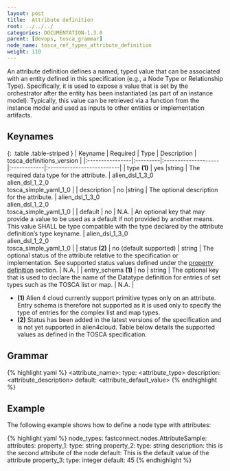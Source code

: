 ```yaml
---
layout: post
title:  Attribute definition
root: ../../../
categories: DOCUMENTATION-1.3.0
parent: [devops, tosca_grammar]
node_name: tosca_ref_types_attribute_definition
weight: 110
---
```


An attribute definition defines a named, typed value that can be associated with an entity defined in this specification (e.g., a Node Type or Relationship Type).  Specifically, it is used to expose a value that is set by the orchestrator after the entity has been instantiated (as part of an instance model).  Typically, this value can be retrieved via a function from the instance model and used as inputs to other entities or implementation artifacts.

## Keynames

{: .table .table-striped }
| Keyname         | Required | Type                | Description | tosca_definitions_version |
|:----------------|:---------|:--------------------|:------------|:--------------------------|
| type __(1)__    | yes      |string              |  The required data type for the attribute. | alien_dsl_1_3_0<br> alien_dsl_1_2_0<br> tosca_simple_yaml_1_0 |
| description     | no       |string              |  The optional description for the attribute. | alien_dsl_1_3_0<br> alien_dsl_1_2_0<br> tosca_simple_yaml_1_0 |
| default         | no       | N.A.               | An optional key that may provide a value to be used as a default if not provided by another means. This value SHALL be type compatible with the type declared by the attribute definition’s type keyname. | alien_dsl_1_3_0<br> alien_dsl_1_2_0<br> tosca_simple_yaml_1_0 |
| status __(2)__ | no (default supported) | string | The optional status of the attribute relative to the specification or implementation.  See supported status values defined under the [property definition](#/documentation/1.3.0/devops_guide/tosca_grammar/property_definition.html) section. | N.A. |
| entry_schema __(1)__ | no | string | The optional key that is used to declare the name of the Datatype definition for entries of set types such as the TOSCA list or map. | N.A. |

* __(1)__ Alien 4 cloud currently support primitive types only on an attribute. Entry schema is therefore not supported as it is used only to specify the type of entries for the complex list and map types.
* __(2)__ Status has been added in the latest versions of the specification and is not yet supported in alien4cloud. Table below details the supported values as defined in the TOSCA specification.

## Grammar

{% highlight yaml %}
<attribute_name>:
  type: <attribute_type>
  description: <attribute_description>
  default: <attribute_default_value>
{% endhighlight %}

## Example

The following example shows how to define a node type with attributes:

{% highlight yaml %}
node_types:
  fastconnect.nodes.AttributeSample:
    attributes:
      property_1:
        type: string
      property_2:
        type: string
        description: this is the second attribute of the node
        default: This is the default value of the attribute
      property_3:
        type: integer
        default: 45
{% endhighlight %}
